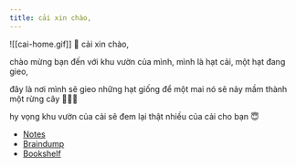 ```yaml
---
title: cải xin chào,
---
```

![[cai-home.gif]]
🌱 cải xin chào,

chào mừng bạn đến với khu vườn của mình, mình là hạt cải, một hạt đang gieo,

đây là nơi mình sẽ gieo những hạt giống để một mai nó sẽ nảy mầm thành một rừng cây 🎄🌳🎄

hy vọng khu vườn của cải sẽ đem lại thật nhiều của cải cho bạn 😇

- [Notes](/notes/index.md)
- [Braindump](braindump/index.md)
- [Bookshelf](tu-sach.md)
